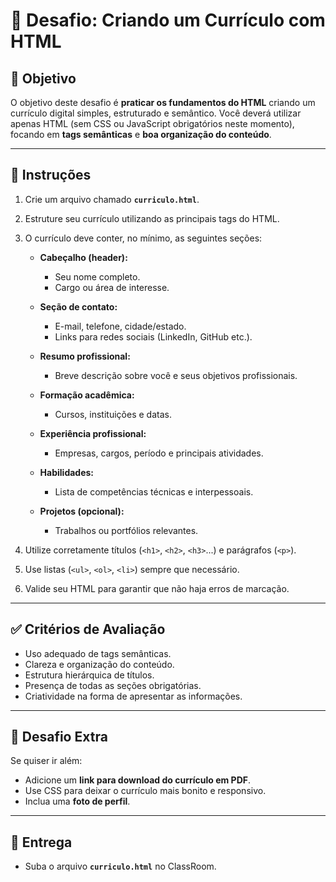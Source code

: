 # 📄 Desafio: Criando um Currículo com HTML

## 🎯 Objetivo

O objetivo deste desafio é **praticar os fundamentos do HTML** criando um currículo digital simples, estruturado e semântico.
Você deverá utilizar apenas HTML (sem CSS ou JavaScript obrigatórios neste momento), focando em **tags semânticas** e **boa organização do conteúdo**.

---

## 📝 Instruções

1. Crie um arquivo chamado **`curriculo.html`**.
2. Estruture seu currículo utilizando as principais tags do HTML.
3. O currículo deve conter, no mínimo, as seguintes seções:

   * **Cabeçalho (header):**

     * Seu nome completo.
     * Cargo ou área de interesse.
   * **Seção de contato:**

     * E-mail, telefone, cidade/estado.
     * Links para redes sociais (LinkedIn, GitHub etc.).
   * **Resumo profissional:**

     * Breve descrição sobre você e seus objetivos profissionais.
   * **Formação acadêmica:**

     * Cursos, instituições e datas.
   * **Experiência profissional:**

     * Empresas, cargos, período e principais atividades.
   * **Habilidades:**

     * Lista de competências técnicas e interpessoais.
   * **Projetos (opcional):**

     * Trabalhos ou portfólios relevantes.
4. Utilize corretamente títulos (`<h1>`, `<h2>`, `<h3>`...) e parágrafos (`<p>`).
5. Use listas (`<ul>`, `<ol>`, `<li>`) sempre que necessário.
6. Valide seu HTML para garantir que não haja erros de marcação.

---

## ✅ Critérios de Avaliação

* Uso adequado de tags semânticas.
* Clareza e organização do conteúdo.
* Estrutura hierárquica de títulos.
* Presença de todas as seções obrigatórias.
* Criatividade na forma de apresentar as informações.

---

## 🚀 Desafio Extra

Se quiser ir além:

* Adicione um **link para download do currículo em PDF**.
* Use CSS para deixar o currículo mais bonito e responsivo.
* Inclua uma **foto de perfil**.

---

## 📌 Entrega

* Suba o arquivo **`curriculo.html`** no ClassRoom.


